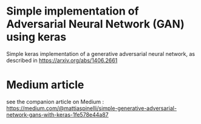 

# Simple implementation of Adversarial Neural Network (GAN) using keras
Simple keras implementation of a generative adversarial neural network, as described in https://arxiv.org/abs/1406.2661

# Medium article
see the companion article on Medium : https://medium.com/@mattiaspinelli/simple-generative-adversarial-network-gans-with-keras-1fe578e44a87
